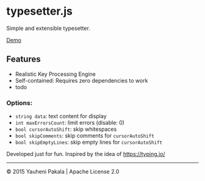 # typesetter.js
Simple and extensible typesetter.

[Demo](https://wcoder.github.io/typesetter.js/index.html)

## Features

- Realistic Key Processing Engine
- Self-contained: Requires zero dependencies to work
- todo

### Options:

- `string data`: text content for display
- `int maxErrorsCount`: limit errors (disable: 0)
- `bool cursorAutoShift`: skip whitespaces
- `bool skipComments`: skip comments for `cursorAutoShift`
- `bool skipEmptyLines`: skip empty lines for `cursorAutoShift`

Developed just for fun. Inspired by the idea of https://typing.io/

---
&copy; 2015 Yauheni Pakala | Apache License 2.0
